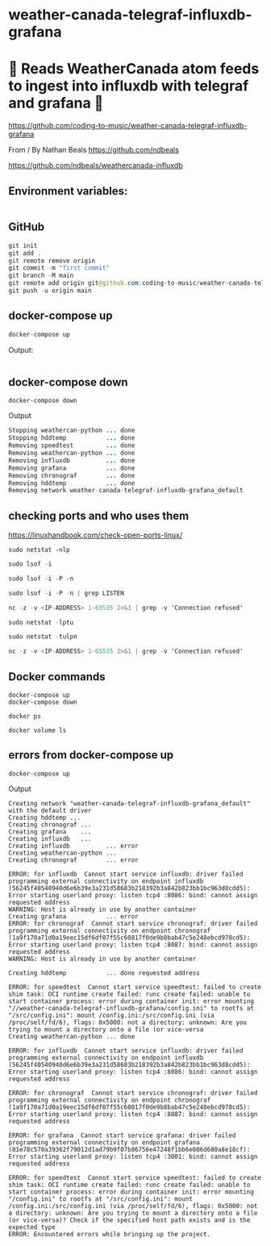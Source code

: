 # weather-canada-telegraf-influxdb-grafana

# 🚀 Reads WeatherCanada atom feeds to ingest into influxdb with telegraf and grafana 🚀

https://github.com/coding-to-music/weather-canada-telegraf-influxdb-grafana

From / By Nathan Beals https://github.com/ndbeals

https://github.com/ndbeals/weathercanada-influxdb

## Environment variables:

```java

```

## GitHub

```java
git init
git add .
git remote remove origin
git commit -m "first commit"
git branch -M main
git remote add origin git@github.com:coding-to-music/weather-canada-telegraf-influxdb-grafana.git
git push -u origin main
```

## docker-compose up

```java
docker-compose up
```

Output:

```java

```

## docker-compose down

```
docker-compose down
```

Output

```java
Stopping weathercan-python ... done
Stopping hddtemp           ... done
Removing speedtest         ... done
Removing weathercan-python ... done
Removing influxdb          ... done
Removing grafana           ... done
Removing chronograf        ... done
Removing hddtemp           ... done
Removing network weather-canada-telegraf-influxdb-grafana_default
```

## checking ports and who uses them

https://linuxhandbook.com/check-open-ports-linux/

```
sudo netstat -nlp
```

```java
sudo lsof -i

sudo lsof -i -P -n

sudo lsof -i -P -n | grep LISTEN

nc -z -v <IP-ADDRESS> 1-65535 2>&1 | grep -v 'Connection refused'

sudo netstat -lptu

sudo netstat -tulpn

nc -z -v <IP-ADDRESS> 1-65535 2>&1 | grep -v 'Connection refused'

```

## Docker commands

```
docker-compose up
docker-compose down

docker ps

docker volume ls
```

## errors from docker-compose up

```
docker-compose up
```

Output

```
Creating network "weather-canada-telegraf-influxdb-grafana_default" with the default driver
Creating hddtemp ...
Creating chronograf ...
Creating grafana    ...
Creating influxdb   ...
Creating influxdb          ... error
Creating weathercan-python ...
Creating chronograf        ... error

ERROR: for influxdb  Cannot start service influxdb: driver failed programming external connectivity on endpoint influxdb (56245f40540940d6e6b39e3a231d58683b218392b3a842b823bb1bc963d8cdd5): Error starting userland proxy: listen tcp4 :8086: bind: cannot assign requested address
WARNING: Host is already in use by another container
Creating grafana           ... error
ERROR: for chronograf  Cannot start service chronograf: driver failed programming external connectivity on endpoint chronograf (1a9f170a71d0a19eec15df6df07f55c60817f0de9b8bab47c5e248ebcd978cd5): Error starting userland proxy: listen tcp4 :8087: bind: cannot assign requested address
WARNING: Host is already in use by another container

Creating hddtemp           ... done requested address

ERROR: for speedtest  Cannot start service speedtest: failed to create shim task: OCI runtime create failed: runc create failed: unable to start container process: error during container init: error mounting "//weather-canada-telegraf-influxdb-grafana/config.ini" to rootfs at "/src/config.ini": mount /config.ini:/src/config.ini (via /proc/self/fd/6), flags: 0x5000: not a directory: unknown: Are you trying to mount a directory onto a file (or vice-versa
Creating weathercan-python ... done

ERROR: for influxdb  Cannot start service influxdb: driver failed programming external connectivity on endpoint influxdb (56245f40540940d6e6b39e3a231d58683b218392b3a842b823bb1bc963d8cdd5): Error starting userland proxy: listen tcp4 :8086: bind: cannot assign requested address

ERROR: for chronograf  Cannot start service chronograf: driver failed programming external connectivity on endpoint chronograf (1a9f170a71d0a19eec15df6df07f55c60817f0de9b8bab47c5e248ebcd978cd5): Error starting userland proxy: listen tcp4 :8087: bind: cannot assign requested address

ERROR: for grafana  Cannot start service grafana: driver failed programming external connectivity on endpoint grafana (81e78c570a39362f79012d1ad79b9f07b86756e47248f1bb6e006d680a8e18cf): Error starting userland proxy: listen tcp4 :3001: bind: cannot assign requested address

ERROR: for speedtest  Cannot start service speedtest: failed to create shim task: OCI runtime create failed: runc create failed: unable to start container process: error during container init: error mounting "/config.ini" to rootfs at "/src/config.ini": mount /config.ini:/src/config.ini (via /proc/self/fd/6), flags: 0x5000: not a directory: unknown: Are you trying to mount a directory onto a file (or vice-versa)? Check if the specified host path exists and is the expected type
ERROR: Encountered errors while bringing up the project.
```
